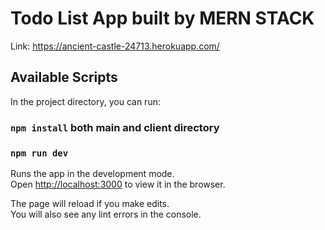 # Todo List App built by MERN STACK 

Link: https://ancient-castle-24713.herokuapp.com/

## Available Scripts

In the project directory, you can run:

### `npm install` both main and client directory

### `npm run dev`

Runs the app in the development mode.\
Open [http://localhost:3000](http://localhost:3000) to view it in the browser.

The page will reload if you make edits.\
You will also see any lint errors in the console.
